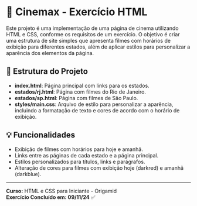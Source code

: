 # 🎥 Cinemax - Exercício HTML

Este projeto é uma implementação de uma página de cinema utilizando HTML e CSS, conforme os requisitos de um exercício. O objetivo é criar uma estrutura de site simples que apresenta filmes com horários de exibição para diferentes estados, além de aplicar estilos para personalizar a aparência dos elementos da página.

## 📂 Estrutura do Projeto

- **index.html**: Página principal com links para os estados.
- **estados/rj.html**: Página com filmes do Rio de Janeiro.
- **estados/sp.html**: Página com filmes de São Paulo.
- **styles/main.css**: Arquivo de estilo para personalizar a aparência, incluindo a formatação de texto e cores de acordo com o horário de exibição.

## 💡 Funcionalidades

- Exibição de filmes com horários para hoje e amanhã.
- Links entre as páginas de cada estado e a página principal.
- Estilos personalizados para títulos, links e parágrafos.
- Alteração de cores para filmes com exibição hoje (darkred) e amanhã (darkblue).

----

**Curso:** HTML e CSS para Iniciante - Origamid <br>
**Exercício Concluído em: 09/11/24** ✅
